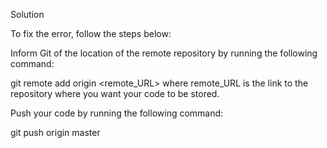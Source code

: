 Solution

To fix the error, follow the steps below:

Inform Git of the location of the remote repository by running the following command:

git remote add origin <remote_URL>
where remote_URL is the link to the repository where you want your code to be stored.

Push your code by running the following command:

git push origin master
